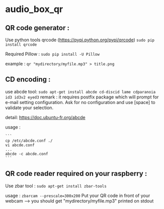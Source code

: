 # audio_box_qr

## QR code generator :

Use python tools qrcode (https://pypi.python.org/pypi/qrcode)
	```
	sudo pip install qrcode
	```

Required Pillow :
	```
	sudo pip install -U Pillow
	```

example : `qr "mydirectory/myfile.mp3" > title.png`

## CD encoding :

use abcde tool:
	```
	sudo apt-get install abcde cd-discid lame cdparanoia id3 id3v2 eyed3
	```
remark : it requires postfix package which will prompt for e-mail setting configuration. Ask for no configuration and use [space] to validate your selection.

detail: https://doc.ubuntu-fr.org/abcde

usage :

	```
	cp /etc/abcde.conf ./
	vi abcde.conf
	...
	abcde -c abcde.conf
	```

## QR code reader required on your raspberry :

Use zbar tool :
	```
	sudo apt-get install zbar-tools
	```

usage :
	```
	zbarcam --prescale=300x200
	```	
	Put your QR code in front of your webcam --> you should get "mydirectory/myfile.mp3" printed on stdout



